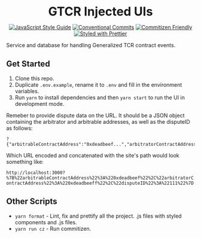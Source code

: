 <p align="center">
  <b style="font-size: 32px;">GTCR Injected UIs</b>
</p>

<p align="center">
  <a href="https://standardjs.com"><img src="https://img.shields.io/badge/code_style-standard-brightgreen.svg" alt="JavaScript Style Guide"></a>
  <a href="https://conventionalcommits.org"><img src="https://img.shields.io/badge/Conventional%20Commits-1.0.0-yellow.svg" alt="Conventional Commits"></a>
  <a href="http://commitizen.github.io/cz-cli/"><img src="https://img.shields.io/badge/commitizen-friendly-brightgreen.svg" alt="Commitizen Friendly"></a>
  <a href="https://github.com/prettier/prettier"><img src="https://img.shields.io/badge/styled_with-prettier-ff69b4.svg" alt="Styled with Prettier"></a>
</p>

Service and database for handling Generalized TCR contract events.

## Get Started

1.  Clone this repo.
2.  Duplicate `.env.example`, rename it to `.env` and fill in the environment variables.
3.  Run `yarn` to install dependencies and then `yarn start` to run the UI in development mode.

Remeber to provide dispute data on the URL. It should be a JSON object containing the arbitrator and arbitrable addresses, as well as the disputeID as follows:

```
?{"arbitrableContractAddress":"0xdeadbeef...","arbitratorContractAddress":"0xdeadbeef...","disputeID":"111"}
```

Which URL encoded and concatenated with the site's path would look something like:

`http://localhost:3000?%7B%22arbitrableContractAddress%22%3A%220xdeadbeef%22%2C%22arbitratorContractAddress%22%3A%220xdeadbeeff%22%2C%22disputeID%22%3A%22111%22%7D`

## Other Scripts

- `yarn format` - Lint, fix and prettify all the project.
.js files with styled components and .js files.
- `yarn run cz` - Run commitizen.
